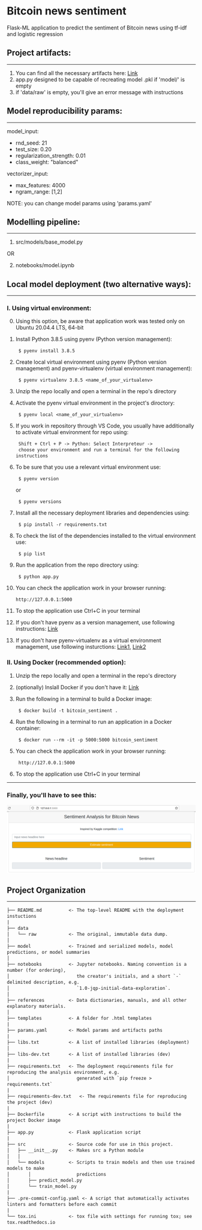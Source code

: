 # Bitcoin news sentiment

Flask-ML application to predict the sentiment of Bitcoin news using tf-idf and
logistic regression

## Project artifacts:
------------
1. You can find all the necessary artifacts here: [Link](https://drive.google.com/drive/folders/1VLEOCD0heLWvYuIo4nzVevtZXoaQuSG_?usp=share_link)
2. app.py designed to be capable of recreating model .pkl if 'model/' is empty
3. if 'data/raw' is empty, you'll give an error message with instructions

## Model reproducibility params:
------------
model_input:
- rnd_seed: 21
- test_size: 0.20
- regularization_strength: 0.01
- class_weight: "balanced"

vectorizer_input:
- max_features: 4000
- ngram_range: [1,2]

NOTE: you can change model params using 'params.yaml'

## Modelling pipeline:
------------
1. src/models/base_model.py

OR

2. notebooks/model.ipynb

## Local model deployment (two alternative ways):
------------
### I. Using virtual environment:
0. Using this option, be aware that application work was tested only on
Ubuntu 20.04.4 LTS, 64-bit
1. Install Python 3.8.5 using pyenv (Python version management):

        $ pyenv install 3.8.5
2. Create local virtual environment using pyenv (Python version management) and
pyenv-virtualenv (virtual environment management):

        $ pyenv virtualenv 3.8.5 <name_of_your_virtualenv>
3. Unzip the repo locally and open a terminal in the repo's directory
4. Activate the pyenv virtual environment in the project's diroctory:

        $ pyenv local <name_of_your_virtualenv>
5. If you work in repository through VS Code, you usually have additionally
to activate virtual environment for repo using:

        Shift + Ctrl + P -> Python: Select Interpreteur ->
        choose your environment and run a terminal for the following instructions
6. To be sure that you use a relevant virtual environment use:

        $ pyenv version
    or

        $ pyenv versions
7. Install all the necessary deployment libraries and dependencies using:

        $ pip install -r requirements.txt
8. To check the list of the dependencies installed to the virtual environment use:

        $ pip list
9. Run the application from the repo directory using:

        $ python app.py

10. You can check the application work in your browser running:

        http://127.0.0.1:5000
11. To stop the application use Ctrl+C in your terminal
12. If you don't have pyenv as a version management, use following instructions: [Link](https://realpython.com/intro-to-pyenv/#installing-pyenv)
13. If you don't have pyenv-virtualenv as a virtual environment management, use
following insturctions: [Link1](https://github.com/pyenv/pyenv-virtualenv), [Link2](https://realpython.com/intro-to-pyenv/#virtual-environments-and-pyenv)


### II. Using Docker (recommended option):
1. Unzip the repo locally and open a terminal in the repo's directory
2. (optionally) Inslall Docker if you don't have it: [Link](https://docs.docker.com/engine/install/)
3. Run the following in a terminal to build a Docker image:

        $ docker build -t bitcoin_sentiment .
4. Run the following in a terminal to run an application in a Docker container:

        $ docker run --rm -it -p 5000:5000 bitcoin_sentiment
5. You can check the application work in your browser running:

        http://127.0.0.1:5000
6. To stop the application use Ctrl+C in your terminal
------------

### Finally, you'll have to see this:
![app](app.png)

## Project Organization
------------

    ├── README.md          <- The top-level README with the deployment instuctions
    |
    ├── data
    │   └── raw            <- The original, immutable data dump.
    │
    ├── model              <- Trained and serialized models, model predictions, or model summaries
    │
    ├── notebooks          <- Jupyter notebooks. Naming convention is a number (for ordering),
    │                         the creator's initials, and a short `-` delimited description, e.g.
    │                         `1.0-jqp-initial-data-exploration`.
    │
    ├── references         <- Data dictionaries, manuals, and all other explanatory materials.
    │
    ├── templates          <- A folder for .html templates
    |
    ├── params.yaml        <- Model params and artifacts paths
    |
    ├── libs.txt           <- A list of installed libraries (deployment)
    │
    ├── libs-dev.txt       <- A list of installed libraries (dev)
    |
    ├── requirements.txt   <- The deployment requirements file for reproducing the analysis environment, e.g.
    │                         generated with `pip freeze > requirements.txt`
    |
    ├── requirements-dev.txt   <- The requirements file for reproducing the project (dev)
    |
    ├── Dockerfile         <- A script with instructions to build the project Docker image
    |
    ├── app.py             <- Flask application script
    |
    ├── src                <- Source code for use in this project.
    │   ├── __init__.py    <- Makes src a Python module
    │   │
    │   └── models         <- Scripts to train models and then use trained models to make
    │       │                 predictions
    │       ├── predict_model.py
    │       └── train_model.py
    |
    ├── .pre-commit-config.yaml <- A script that automatically activates linters and formatters before each commit
    |
    └── tox.ini            <- tox file with settings for running tox; see tox.readthedocs.io
